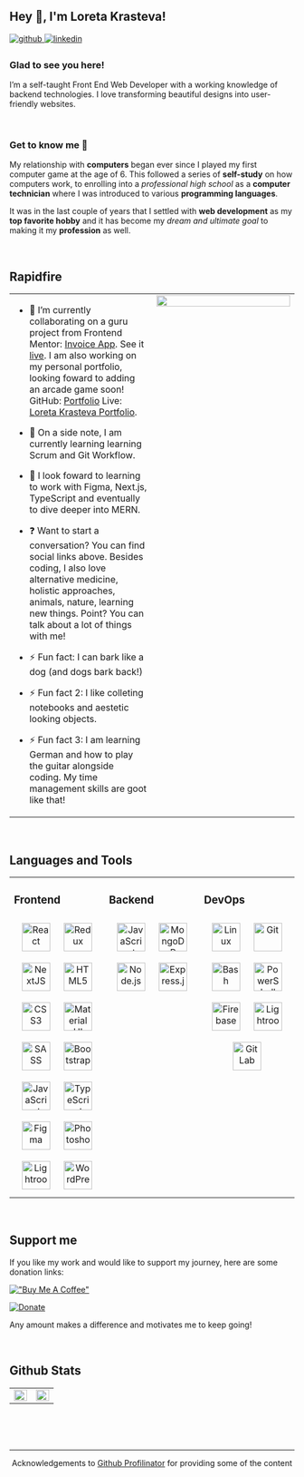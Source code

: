 ## Hey 👋, I'm Loreta Krasteva!  
  

<a href="https://github.com/loretta-arineva" target="_blank">
<img src=https://img.shields.io/badge/github-%2324292e.svg?&style=for-the-badge&logo=github&logoColor=white alt=github style="margin-bottom: 5px;" />
</a>
<a href="https://linkedin.com/in/loretta-arineva" target="_blank">
<img src=https://img.shields.io/badge/linkedin-%231E77B5.svg?&style=for-the-badge&logo=linkedin&logoColor=white alt=linkedin style="margin-bottom: 5px;" />
</a>  
  



### **Glad to see you here!**
I’m a self-taught Front End Web Developer with a working knowledge of backend technologies. I love transforming beautiful designs into user-friendly websites.


<br/>  

### **Get to know me 🥰**
My relationship with **computers** began ever since I played my first computer game at the age of 6. This followed a series of **self-study** on how computers work, to enrolling into a *professional high school* as a **computer technician** where I was introduced to various **programming languages**.

It was in the last couple of years that I settled with **web development** as my **top favorite hobby** and it has become my *dream and ultimate goal* to making it my **profession** as well.  
  

<br/>  


## **Rapidfire**  
<table><tr><td valign="top" width="50%">

- 🚀 I’m currently collaborating on a guru project from Frontend Mentor: [Invoice App](https://github.com/ivaniuss/invoice-app). See it [live](https://ivaniuss.github.io/invoice-app/). I am also working on my personal portfolio, looking foward to adding an arcade game soon! GitHub: [Portfolio](https://github.com/loretta-arineva/main-portfolio) Live: [Loreta Krasteva Portfolio](https://loretta-arineva.dev/).

- 📖 On a side note, I am currently learning learning Scrum and Git Workflow.
  
- 🌱 I look foward to learning to work with Figma, Next.js, TypeScript and eventually to dive deeper into MERN.
  
- ❓ Want to start a conversation? You can find social links above. Besides coding, I also love alternative medicine, holistic approaches, animals, nature, learning new things. Point? You can talk about a lot of things with me! 

  
- ⚡ Fun fact: I can bark like a dog (and dogs bark back!)  
- ⚡ Fun fact 2: I like colleting notebooks and aestetic looking objects.
- ⚡ Fun fact 3: I am learning German and how to play the guitar alongside coding. My time management skills are goot like that!
  
</td><td valign="top" width="50%">

<div align="center">
<img src="https://i.redd.it/fl5rblibu8l31.jpg" align="center" style="width: 100%" />
</div>  


</td></tr></table>  

<br/>  


## **Languages and Tools**  

<table><tr><td valign="top" width="33%">



### Frontend  
<div align="center">  
<img style="margin: 10px" src="https://profilinator.rishav.dev/skills-assets/react-original-wordmark.svg" alt="React" height="50" />  
<img style="margin: 10px" src="https://profilinator.rishav.dev/skills-assets/redux-original.svg" alt="Redux" height="50" />  
<img style="margin: 10px" src="https://images.ctfassets.net/23aumh6u8s0i/c04wENP3FnbevwdWzrePs/1e2739fa6d0aa5192cf89599e009da4e/nextjs" alt="NextJS" height="50" /> 
<img style="margin: 10px" src="https://profilinator.rishav.dev/skills-assets/html5-original-wordmark.svg" alt="HTML5" height="50" />  
<img style="margin: 10px" src="https://profilinator.rishav.dev/skills-assets/css3-original-wordmark.svg" alt="CSS3" height="50" />
<img style="margin: 10px" src="https://v4.material-ui.com/static/logo.png" alt="Material UI" height="50" />  
<img style="margin: 10px" src="https://sass-lang.com/assets/img/styleguide/seal-color-aef0354c.png" alt="SASS" height="50" />  
<img style="margin: 10px" src="https://profilinator.rishav.dev/skills-assets/bootstrap-plain.svg" alt="Bootstrap" height="50" />  
<img style="margin: 10px" src="https://profilinator.rishav.dev/skills-assets/javascript-original.svg" alt="JavaScript" height="50" />  
<img style="margin: 10px" src="https://profilinator.rishav.dev/skills-assets/typescript-original.svg" alt="TypeScript" height="50" />  
<img style="margin: 10px" src="https://profilinator.rishav.dev/skills-assets/figma-icon.svg" alt="Figma" height="50" />  
<img style="margin: 10px" src="https://profilinator.rishav.dev/skills-assets/photoshop-plain.svg" alt="Photoshop" height="50" />  
<img style="margin: 10px" src="https://profilinator.rishav.dev/skills-assets/lightroom.png" alt="Lightroom" height="50" />  
<img style="margin: 10px" src="https://profilinator.rishav.dev/skills-assets/wordpress.png" alt="WordPress" height="50" />  
</div>

</td><td valign="top" width="33%">



### Backend  
<div align="center">  
<img style="margin: 10px" src="https://profilinator.rishav.dev/skills-assets/javascript-original.svg" alt="JavaScript" height="50" />  
<img style="margin: 10px" src="https://profilinator.rishav.dev/skills-assets/mongodb-original-wordmark.svg" alt="MongoDB" height="50" />  
<img style="margin: 10px" src="https://profilinator.rishav.dev/skills-assets/nodejs-original-wordmark.svg" alt="Node.js" height="50" />  
<img style="margin: 10px" src="https://profilinator.rishav.dev/skills-assets/express-original-wordmark.svg" alt="Express.js" height="50" />  
</div>

</td><td valign="top" width="33%">



### DevOps  
<div align="center">  
<img style="margin: 10px" src="https://profilinator.rishav.dev/skills-assets/linux-original.svg" alt="Linux" height="50" />  
<img style="margin: 10px" src="https://profilinator.rishav.dev/skills-assets/git-scm-icon.svg" alt="Git" height="50" />  
<img style="margin: 10px" src="https://profilinator.rishav.dev/skills-assets/gnu_bash-icon.svg" alt="Bash" height="50" />  
<img style="margin: 10px" src="https://profilinator.rishav.dev/skills-assets/powershell.png" alt="PowerShell" height="50" />  
<img style="margin: 10px" src="https://profilinator.rishav.dev/skills-assets/firebase.png" alt="Firebase" height="50" />  
<img style="margin: 10px" src="https://profilinator.rishav.dev/skills-assets/lightroom.png" alt="Lightroom" height="50" />  
<img style="margin: 10px" src="https://profilinator.rishav.dev/skills-assets/gitlab.svg" alt="GitLab" height="50" />  
</div>

</td></tr></table>  

<br/>  


## **Support me**

If you like my work and would like to support my journey, here are some donation links:

[!["Buy Me A Coffee"](https://www.buymeacoffee.com/assets/img/custom_images/orange_img.png)](https://www.buymeacoffee.com/gbraad)

[![Donate](https://img.shields.io/badge/Donate-PayPal-green.svg)](https://paypal.me/LoretaKrasteva?locale.x=en_GB)

Any amount makes a difference and motivates me to keep going! 

<br />

## **Github Stats**
<table><tr><td valign="top" width="50%">

<img src="https://github-readme-stats.vercel.app/api?username=loretta-arineva&show_icons=true&count_private=true&hide_border=true" align="left" style="width: 100%" />

</td><td valign="top" width="50%">

<img src="https://github-readme-stats.vercel.app/api/top-langs/?username=loretta-arineva&hide_border=true&layout=compact" align="left" style="width: 100%" />

</td></tr></table>  

<br/>  

<div>  

<br/>  


<br />

----
<div align="center">Acknowledgements to <a href="https://profilinator.rishav.dev/" target="_blank">Github Profilinator</a> for providing some of the content</div>

